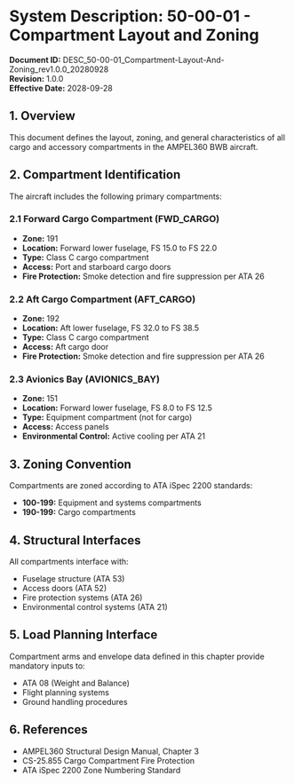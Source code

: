 # System Description: 50-00-01 - Compartment Layout and Zoning

**Document ID:** DESC_50-00-01_Compartment-Layout-And-Zoning_rev1.0.0_20280928  
**Revision:** 1.0.0  
**Effective Date:** 2028-09-28

## 1. Overview
This document defines the layout, zoning, and general characteristics of all cargo and accessory compartments in the AMPEL360 BWB aircraft.

## 2. Compartment Identification
The aircraft includes the following primary compartments:

### 2.1 Forward Cargo Compartment (FWD_CARGO)
- **Zone:** 191
- **Location:** Forward lower fuselage, FS 15.0 to FS 22.0
- **Type:** Class C cargo compartment
- **Access:** Port and starboard cargo doors
- **Fire Protection:** Smoke detection and fire suppression per ATA 26

### 2.2 Aft Cargo Compartment (AFT_CARGO)
- **Zone:** 192
- **Location:** Aft lower fuselage, FS 32.0 to FS 38.5
- **Type:** Class C cargo compartment
- **Access:** Aft cargo door
- **Fire Protection:** Smoke detection and fire suppression per ATA 26

### 2.3 Avionics Bay (AVIONICS_BAY)
- **Zone:** 151
- **Location:** Forward lower fuselage, FS 8.0 to FS 12.5
- **Type:** Equipment compartment (not for cargo)
- **Access:** Access panels
- **Environmental Control:** Active cooling per ATA 21

## 3. Zoning Convention
Compartments are zoned according to ATA iSpec 2200 standards:
- **100-199:** Equipment and systems compartments
- **190-199:** Cargo compartments

## 4. Structural Interfaces
All compartments interface with:
- Fuselage structure (ATA 53)
- Access doors (ATA 52)
- Fire protection systems (ATA 26)
- Environmental control systems (ATA 21)

## 5. Load Planning Interface
Compartment arms and envelope data defined in this chapter provide mandatory inputs to:
- ATA 08 (Weight and Balance)
- Flight planning systems
- Ground handling procedures

## 6. References
- AMPEL360 Structural Design Manual, Chapter 3
- CS-25.855 Cargo Compartment Fire Protection
- ATA iSpec 2200 Zone Numbering Standard
